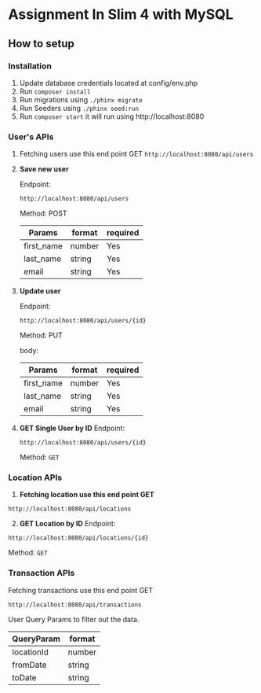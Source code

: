 # Assignment In Slim 4 with MySQL

## How to setup

### Installation
1. Update database credentials located at config/env.php
2. Run `composer install`
3. Run migrations using `./phinx migrate`
4. Run Seeders using `./phinx seed:run`
5. Run `composer start` it will run using http://localhost:8080

### User's APIs
1. Fetching users use this end point GET `http://localhost:8080/api/users`


2. **Save new user**
    
    Endpoint: 


   `http://localhost:8080/api/users`

   Method: POST

    Params | format | required
   --- | --- | ---
   first_name | number | Yes
   last_name | string | Yes
   email | string | Yes


3. **Update user**

   Endpoint: 


   `http://localhost:8080/api/users/{id}`

   Method: PUT

   body: 

   Params | format | required
   --- | --- | ---
   first_name | number | Yes
   last_name | string | Yes
   email | string | Yes

5. **GET Single User by ID**
   Endpoint: 

   
   `http://localhost:8080/api/users/{id}`

   Method: `GET`


### Location APIs
1. **Fetching location use this end point GET**


`http://localhost:8080/api/locations`


2. **GET Location by ID**
   Endpoint: 

   
`http://localhost:8080/api/locations/{id}`

   Method: `GET`


### Transaction APIs
   Fetching transactions use this end point GET 

   
   `http://localhost:8080/api/transactions`

User Query Params to filter out the data.


   QueryParam | format 
   --- | --- 
   locationId | number 
   fromDate | string
   toDate | string

   

